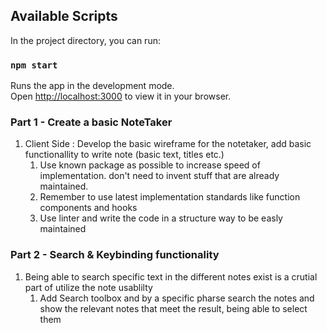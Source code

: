 ## Available Scripts

In the project directory, you can run:

### `npm start`

Runs the app in the development mode.\
Open [http://localhost:3000](http://localhost:3000) to view it in your browser.

### Part 1 - Create a basic NoteTaker

1. Client Side : Develop the basic wireframe for the notetaker, add basic functionallity to write note (basic text, titles etc.)
   1. Use known package as possible to increase speed of implementation. don't need to invent stuff that are already maintained.
   2. Remember to use latest implementation standards like function components and hooks 
   3. Use linter and write the code in a structure way to be easly maintained

### Part 2 - Search & Keybinding functionality
1. Being able to search specific text in the different notes exist is a crutial part of utilize the note usablilty
   1. Add Search toolbox and by a specific pharse search the notes and show the relevant notes that meet the result, being able to select them